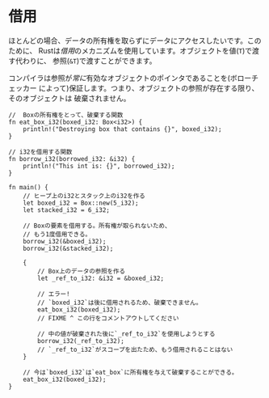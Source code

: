 # 借用

ほとんどの場合、データの所有権を取らずにデータにアクセスしたいです。このために、
Rustは*借用*のメカニズムを使用しています。オブジェクトを値(`T`)で渡す代わりに、
参照(`&T`)で渡すことができます。

コンパイラは参照が*常に*有効なオブジェクトのポインタであることを(ボローチェッカー
によって)保証します。つまり、オブジェクトの参照が存在する限り、そのオブジェクトは
破棄されません。

```rust,editable,ignore,mdbook-runnable
//  Boxの所有権をとって、破棄する関数
fn eat_box_i32(boxed_i32: Box<i32>) {
    println!("Destroying box that contains {}", boxed_i32);
}

// i32を借用する関数
fn borrow_i32(borrowed_i32: &i32) {
    println!("This int is: {}", borrowed_i32);
}

fn main() {
    // ヒープ上のi32とスタック上のi32を作る
    let boxed_i32 = Box::new(5_i32);
    let stacked_i32 = 6_i32;

    // Boxの要素を借用する。所有権が取られないため、
    // もう1度借用できる。
    borrow_i32(&boxed_i32);
    borrow_i32(&stacked_i32);

    {
        // Box上のデータの参照を作る
        let _ref_to_i32: &i32 = &boxed_i32;

        // エラー!
        // `boxed_i32`は後に借用されるため、破棄できません。
        eat_box_i32(boxed_i32);
        // FIXME ^ この行をコメントアウトしてください

        // 中の値が破棄された後に`_ref_to_i32`を使用しようとする
        borrow_i32(_ref_to_i32);
        // `_ref_to_i32`がスコープを出たため、もう借用されることはない
    }

    // 今は`boxed_i32`は`eat_box`に所有権を与えて破棄することができる。
    eat_box_i32(boxed_i32);
}
```
